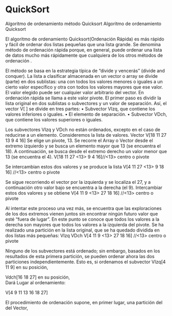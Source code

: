 # QuickSort
Algoritmo de ordenamiento método Quicksort
Algoritmo de ordenamiento Quicksort

El algoritmo de ordenamiento Quicksort(Ordenación Rápida) es más rápido y fácil de ordenar dos listas pequeñas que una lista grande. Se denomina método de ordenación rápida porque, en general, puede ordenar una lista de datos mucho más rápidamente que cualquiera
de los otros métodos de ordenación .

El método se basa en la estrategia típica de “divide y vencerás” (divide and conquer). La lista a clasificar almacenada
en un vector o array se divide (parte) en dos sublistas: una con todos los valores menores o iguales a un
cierto valor específico y otra con todos los valores mayores que ese valor. El valor elegido puede ser cualquier valor
arbitrario del vector. En ordenación rápida se llama a este valor pivote.
El primer paso es dividir la lista original en dos sublistas o subvectores y un valor de separación. Así, el vector
V[ ] se divide en tres partes:
• Subvector VIzq, que contiene los valores inferiores o iguales.
• El elemento de separación.
• Subvector VDch, que contiene los valores superiores o iguales.

Los subvectores VIzq y VDch no están ordenados, excepto en el caso de reducirse a un elemento.
Consideremos la lista de valores.
Vector V[18 11 27 13 9 4 16]
Se elige un pivote, 13. Se recorre el Array o Vector desde el extremo izquierdo y se busca un elemento mayor que 13 (se
encuentra el 18). A continuación, se busca desde el extremo derecho un valor menor que 13 (se encuentra el 4).
V[18 11 27 <13> 9 4 16]//<13> centro o pivote

Se intercambian estos dos valores y se produce la lista
V[4 11 27 <13> 9 18 16] //<13> centro o pivote

Se sigue recorriendo el vector por la izquierda y se localiza el 27, y a continuación otro valor bajo se encuentra a la derecha (el 9). Intercambiar estos dos valores y se obtiene
V[4 11 9 <13> 27 18 16] //<13> centro o pivote

Al intentar este proceso una vez más, se encuentra que las exploraciones de los dos extremos vienen juntos sin encontrar ningún futuro valor que esté “fuera de lugar”. En este punto se conoce que todos los valores a la derecha son mayores que todos los valores a la izquierda del pivote. Se ha realizado una partición en la lista original, que se ha quedado dividida en dos listas más pequeñas:
   VIzq         VDch
V[4 11 9 <13> 27 18 16] //<13> centro o pivote

Ninguno de los subvectores está ordenado; sin embargo, basados en los resultados de esta primera partición, se pueden ordenar ahora las dos particiones independientemente. Esto es, si ordenamos el subvector
VIzq[4 11 9]     en su posición, 

Vdch[16 18 27]   en su posición,  
Dará Lugar al ordenamiento:

V[4 9 11 13 16 18 27]

El procedimiento de ordenación supone, en primer lugar, una partición del del Vector,

